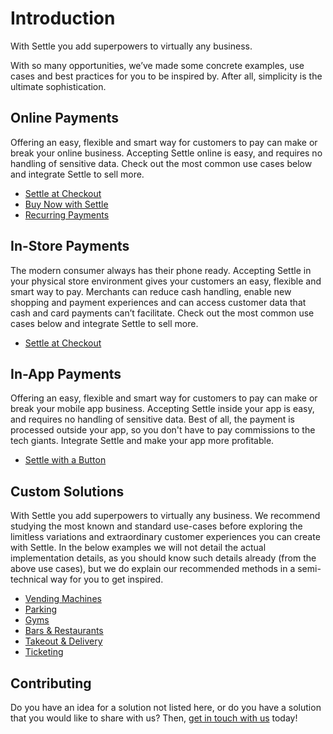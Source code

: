 # Introduction

With Settle you add superpowers to virtually any business.

With so many opportunities, we’ve made some concrete examples, use cases and best practices for you to be inspired by. After all, simplicity is the ultimate sophistication.

## Online Payments

Offering an easy, flexible and smart way for customers to pay can make or break your online business. Accepting Settle online is easy, and requires no handling of sensitive data. Check out the most common use cases below and integrate Settle to sell more.

- [Settle at Checkout](../merchant-api/ZG9jOjMyNjUzNjM0-settle-at-checkout)
- [Buy Now with Settle](../merchant-api/ZG9jOjMyNjUzNjMz-buy-now-with-settle)
- [Recurring Payments](../merchant-api/ZG9jOjMyNjUzNjMy-recurring-payments)
 

## In-Store Payments

The modern consumer always has their phone ready. Accepting Settle in your physical store environment gives your customers an easy, flexible and smart way to pay. Merchants can reduce cash handling, enable new shopping and payment experiences and can access customer data that cash and card payments can’t facilitate. Check out the most common use cases below and integrate Settle to sell more.

- [Settle at Checkout](../merchant-api/ZG9jOjMyNjUzNjM5-settle-at-checkout)
 

## In-App Payments

Offering an easy, flexible and smart way for customers to pay can make or break your mobile app business. Accepting Settle inside your app is easy, and requires no handling of sensitive data. Best of all, the payment is processed outside your app, so you don't have to pay commissions to the tech giants. Integrate Settle and make your app more profitable.

- [Settle with a Button](../merchant-api/ZG9jOjMyNjUzNjMw-settle-with-a-button)
 

## Custom Solutions
With Settle you add superpowers to virtually any business. We recommend studying the most known and standard use-cases before exploring the limitless variations and extraordinary customer experiences you can create with Settle. In the below examples we will not detail the actual implementation details, as you should know such details already (from the above use cases), but we do explain our recommended methods in a semi-technical way for you to get inspired.

- [Vending Machines](../merchant-api/ZG9jOjMyNjUzNjI2-vending-machines)
- [Parking](../merchant-api/ZG9jOjMyNjUzNjI3-parking)
- [Gyms](../merchant-api/ZG9jOjMyNjUzNjI4-gyms)
- [Bars & Restaurants](../merchant-api/ZG9jOjMyNjUzNjI5-bars-and-restaurants)
- [Takeout & Delivery](../merchant-api/ZG9jOjMyNjUzNjU4-takeout-and-delivery)
- [Ticketing](../merchant-api/ZG9jOjMyNjUzNjU5-ticketing)
 

## Contributing
Do you have an idea for a solution not listed here, or do you have a solution that you would like to share with us? Then, [get in touch with us](https://support.settle.eu/hc/en-150/requests/new) today!